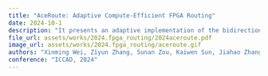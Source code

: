 ```yaml
---
title: "AceRoute: Adaptive Compute-Efficient FPGA Routing"
date: 2024-10-1
description: "It presents an adaptive implementation of the bidirectional BFS algorithm for FPGA routing."
file_url: assets/works/2024.fpga_routing/2024aceroute.pdf
image_url: assets/works/2024.fpga_routing/aceroute.gif
authors: "Xinming Wei, Ziyun Zhang, Sunan Zou, Kaiwen Sun, Jiahao Zhang, Jiaxi Zhang, Ping Fan, and Guojie Luo"
conference: "ICCAD, 2024"
---
```

